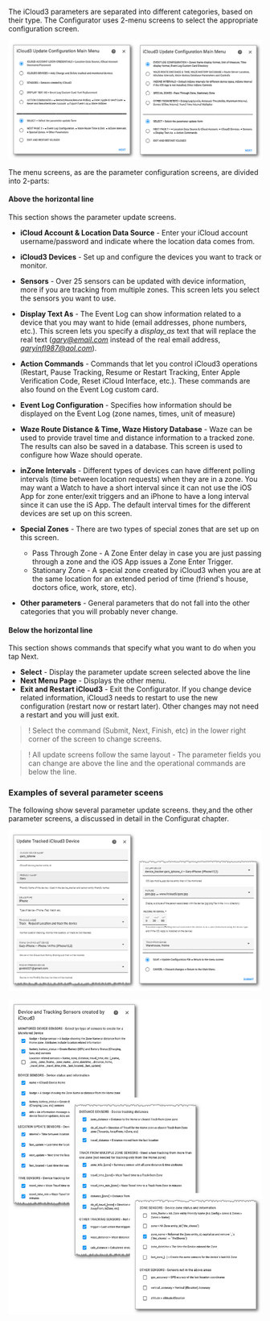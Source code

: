 The iCloud3 parameters are separated into different categories, based on their type. The Configurator uses 2-menu screens to select the appropriate configuration screen.

![](../images/cf-menu-1-2-sbs.png)

The menu screens, as are the parameter configuration screens, are divided into 2-parts:

#### Above the horizontal line

This section shows the parameter update screens.

- **iCloud Account & Location Data Source** - Enter your iCloud account username/password and indicate where the location data comes from.
- **iCloud3 Devices** - Set up and configure the devices you want to track or monitor.
- **Sensors** - Over 25 sensors can be updated with device information, more if you are tracking from multiple zones. This screen lets you select the sensors you want to use.
- **Display Text As** - The Event Log can show information related to a device that you may want to hide (email addresses, phone numbers, etc.). This screen lets you specify a *display_as* text that will replace the real text (*gary@email.com* instead of the real email address, *garyinfl987@aol.com*).
- **Action Commands** - Commands that let you control iCloud3 operations (Restart, Pause Tracking, Resume or Restart Tracking, Enter Apple Verification Code, Reset iCloud Interface, etc.). These commands are also found on the Event Log custom card.
- **Event Log Configuration** - Specifies how information should be displayed on the Event Log (zone names, times, unit of measure)
- **Waze Route Distance & Time, Waze History Database** - Waze can be used to provide travel time and distance information to a tracked zone. The results can also be saved in a database. This screen is used to configure how Waze should operate.
- **inZone Intervals** - Different types of devices can have different polling intervals (time between location requests) when they are in a zone. You may want a Watch to have a short interval since it can not use the iOS App for zone enter/exit triggers and an iPhone to have a long interval since it can use the iS App. The default interval times for the different devices are set up on this screen. 
- **Special Zones** - There are two types of special zones that are set up on this screen.
  - Pass Through Zone - A Zone Enter delay in case you are just passing through a zone and the iOS App issues a Zone Enter Trigger.
  - Stationary Zone - A special zone created by iCloud3 when you are at the same location for an extended period of time (friend's house, doctors ofice, work, store, etc).

- **Other parameters** - General parameters that do not fall into the other categories that you will probably never change.

#### Below the horizontal line

This section shows commands that specify what you want to do when you tap Next.

- **Select** - Display the parameter update screen selected above the line
- **Next Menu Page** - Displays the other menu.
- **Exit and Restart iCloud3** - Exit the Configurator. If you change device related information, iCloud3 needs to restart to use the new configuration (restart now or restart later). Other changes may not need a restart and you will just exit.

> ! Select the command (Submit, Next, Finish, etc) in the lower right corner of the screen to change screens.

> ! All update screens follow the same layout - The parameter fields you can change are above the line and the operational commands are below the line. 



### Examples of several parameter sceens

The following show several parameter update screens. they,and the other parameter screens, a discussed in detail in the Configurat chapter.

![](../images/cf-device-update-1-2-sbs.png)

![](../images/cf-sensors.png)